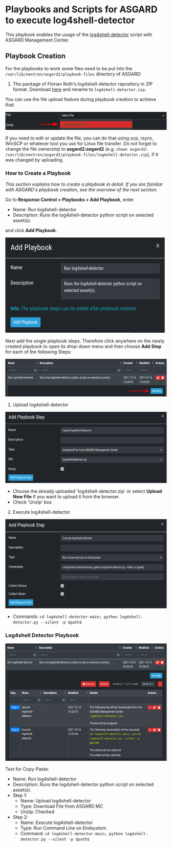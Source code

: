 # Playbooks and Scripts for ASGARD to execute log4shell-detector
This playbook enables the usage of the [log4shell-detector](https://github.com/Neo23x0/log4shell-detector) script with ASGARD Management Center.


## Playbook Creation
For the playbooks to work some files need to be put into the `/var/lib/nextron/asgard2/playbook-files` directory of ASGARD:

1. The package of Florian Roth's log4shell-detector repository in ZIP format. Download [here](https://github.com/Neo23x0/log4shell-detector) and rename to `log4shell-detector.zip`.

You can use the file upload feature during playbook creation to achieve that:

![01.png](img/01.png)

If you need to edit or update the file, you can do that using scp, rsync, WinSCP or whatever tool you use for Linux file transfer. Do not forget to change the file ownership to **asgard2:asgard2**
(e.g. `chown asgard2: /var/lib/nextron/asgard2/playbook-files/log4shell-detector.zip`), if it was changed by uploading.


### How to Create a Playbook
*This section explains how to create a playbook in detail. If you are familiar with ASGARD's playbook creation, see the overview of the next section.*

Go to **Response Control > Playbooks > Add Playbook**, enter
* Name: Run log4shell-detector
* Description: Runs the log4shell-detector python script on selected asset(s).

and click **Add Playbook**.

![02.png](img/02.png)

Next add the single playbook steps. Therefore click anywhere on the newly created playbook to open its drop-down menu and then choose **Add Step** for each of the following Steps:

![03.png](img/03.png)

1. Upload log4shell-detector

![04.png](img/04.png)

- Choose the already uploaded 'log4shell-detector.zip' or select **Upload New File** if you want to upload it from the browser.
- Check 'Unzip' box

2. Execute log4shell-detector

![05.png](img/05.png)

- Commands: `cd log4shell-detector-main; python log4shell-detector.py --silent -p $path$`
    

### Log4shell Detector Playbook

![06.png](img/06.png)

Text for Copy-Paste:
* Name: Run log4shell-detector
* Description: Runs the log4shell-detector python script on selected asset(s).
* Step 1:
	* Name: Upload log4shell-detector
    * Type: Download File from ASGARD MC
    * Unzip: Checked
* Step 2:
	* Name: Execute log4shell-detector
    * Type: Run Command Line on Endsystem
    * Command: `cd log4shell-detector-main; python log4shell-detector.py --silent -p $path$`
